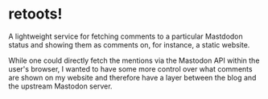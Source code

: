 # retoots!

A lightweight service for fetching comments to a particular Mastdodon status
and showing them as comments on, for instance, a static website.

While one could directly fetch the mentions via the Mastodon API within the
user's browser, I wanted to have some more control over what comments are shown
on my website and therefore have a layer between the blog and the upstream
Mastodon server.

